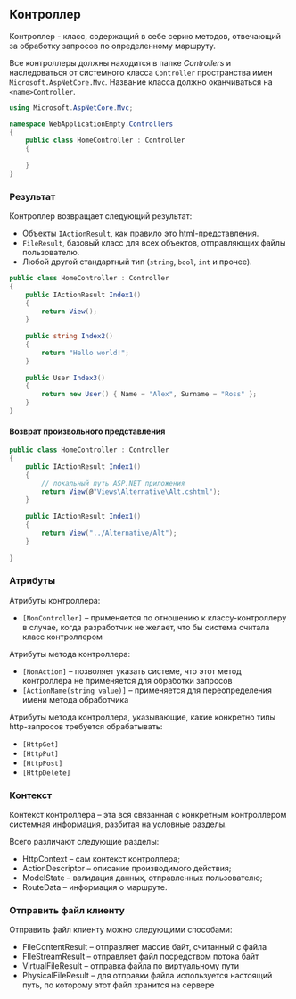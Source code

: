 ## Контроллер



Контроллер - класс, содержащий в себе серию методов, отвечающий за обработку запросов по определенному маршруту.

Все контроллеры должны находится в папке *Controllers* и наследоваться от системного класса `Controller` пространства имен `Microsoft.AspNetCore.Mvc`. Название класса должно оканчиваться на `<name>Controller`.

```c#
using Microsoft.AspNetCore.Mvc;

namespace WebApplicationEmpty.Controllers
{
    public class HomeController : Controller
    {
        
    }
}
```



### Результат

Контроллер возвращает следующий результат:

- Объекты `IActionResult`, как правило это html-представления.
- `FileResult`, базовый класс для всех объектов, отправляющих файлы пользователю.
- Любой другой стандартный тип (`string`, `bool`, `int` и прочее).

```c#
public class HomeController : Controller
{
    public IActionResult Index1()
    {
        return View();
    }
    
    public string Index2()
    {
        return "Hello world!";
    }
    
    public User Index3()
    {
        return new User() { Name = "Alex", Surname = "Ross" };
    }
}
```



#### Возврат произвольного представления

```c#
public class HomeController : Controller
{
    public IActionResult Index1()
    {
        // локальный путь ASP.NET приложения
        return View(@"Views\Alternative\Alt.cshtml");
    }
    
    public IActionResult Index1()
    {
        return View("../Alternative/Alt");
    }
    
}
```



### Атрибуты

Атрибуты контроллера:

- `[NonController]` – применяется по отношению к классу-контроллеру в случае, когда разработчик не желает, что бы система считала класс контроллером



Атрибуты метода контроллера:

- `[NonAction]` – позволяет указать системе, что этот метод контроллера не применяется для обработки запросов
- `[ActionName(string value)]` – применяется для переопределения имени метода обработчика



Атрибуты метода контроллера, указывающие,  какие конкретно типы http-запросов требуется обрабатывать:

- `[HttpGet]`
- `[HttpPut]`
- `[HttpPost]`
- `[HttpDelete]`



### Контекст

Контекст контроллера – эта вся связанная с конкретным контроллером системная информация, разбитая на условные разделы.

Всего различают следующие разделы:

- HttpContext – сам контекст контроллера;
- ActionDescriptor – описание производимого действия;
- ModelState – валидация данных, отправленных пользователю;
- RouteData – информация о маршруте.



### Отправить файл клиенту

Отправить файл клиенту можно следующими способами:

- FileContentResult – отправляет массив байт, считанный с файла
- FIleStreamResult – отправляет файл посредством потока байт
- VirtualFileResult – отправка файла по виртуальному пути
- PhysicalFileResult – для отправки файла используется настоящий путь, по которому этот файл хранится на сервере
